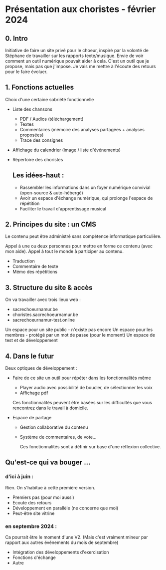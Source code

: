 # Présentation aux choristes - février 2024

## 0. Intro

Initiative de faire un site privé pour le choeur, inspiré par la volonté de Stéphane
de travailler sur les rapports texte/musique. Envie de voir comment un outil numérique pouvait aider à cela.
C'est un outil que je propose, mais pas que j'impose. Je vais me mettre à l'écoute des retours pour le faire évoluer.

## 1. Fonctions actuelles

Choix d'une certaine sobriété fonctionnelle

* Liste des chansons
    * PDF / Audios (téléchargement)
    * Textes
    * Commentaires (mémoire des analyses partagées + analyses proposées)
    * Trace des consignes

* Affichage du calendrier (image / liste d'événements)
* Répertoire des choristes

  ## Les idées-haut :
    * Rassembler les informations dans un foyer numérique convivial (open-source & auto-hébergé)
    * Avoir un espace d'échange numérique, qui prolonge l'espace de répétition
    * Faciliter le travail d'apprentissage musical

## 2. Principes du site : un CMS

Le contenu peut être administré sans compétence informatique particulière.

Appel à une ou deux personnes pour mettre en forme ce contenu (avec mon aide).
Appel à tout le monde à participer au contenu.

* Traduction
* Commentaire de texte
* Mémo des répétitions

## 3. Structure du site & accès

On va travailler avec trois lieux web :

* sacrechoeurnamur.be
* choristes.sacrechoeurnamur.be
* sacrechoeurnamur-test.online

Un espace pour un site public - n'existe pas encore
Un espace pour les membres - protégé par un mot de passe (pour le moment)
Un espace de test et de développement

## 4. Dans le futur

Deux optiques de développement :

* Faire de ce site un outil pour répéter dans les fonctionnalités même
    * Player audio avec possibilité de boucler, de sélectionner les voix
    * Affichage pdf

  Ces fonctionnalités peuvent être basées sur les difficultés
  que vous rencontrez dans le travail à domicile.

* Espace de partage
    * Gestion collaborative du contenu
    * Système de commentaires, de vote...

      Ces fonctionnalités sont à définir sur base d'une réflexion collective.

## Qu'est-ce qui va bouger ...

### d'ici à juin :

Rien. On s'habitue à cette première version.

* Premiers pas (pour moi aussi)
* Ecoute des retours
* Développement en parallèle (ne concerne que moi)
* Peut-être site vitrine

### en septembre 2024 :

Ca pourrait être le moment d'une V2.
(Mais c'est vraiment mineur par rapport aux autres événements du mois de septembre)

* Intégration des développements d'exercisation
* Fonctions d'échange
* Autre

